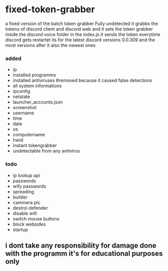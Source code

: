 # fixed-token-grabber
a fixed version of the batch token grabber Fully undetected it grabbs the tokens of discord client and discord web and it sets the token grabber inside the discord voice folder in the index.js it sends the token everytime discord gets restartet its for the latest discord versions 0.0.309 and the most versions after it also the newest ones

### added
- ip
- installed programms
- installed antiviruses #removed because it caused false detections
- all system informations
- ipconfig
- netstate
- launcher_accounts.json
- screenshot
- username 
- time
- date
- os
- computername
- hwid
- instant tokengrabber
- undetectable from any antivirus

### todo
- ip lookup api
- passwords
- wify passwords
- spreading
- builder
- cammera pic
- destroi defender
- disable wifi
- switch mouse buttons
- block websides
- startup
## i dont take any responsibility for damage done with the programm it's for educational purposes only
